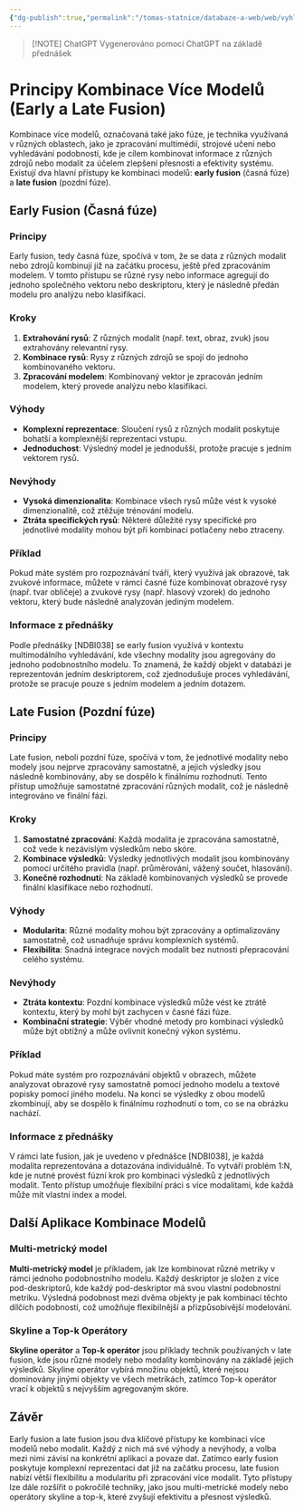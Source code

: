```yaml
---
{"dg-publish":true,"permalink":"/tomas-statnice/databaze-a-web/web/vyhledavani-na-webu-a-v-multimedialnich-databazich/kombinace-vide-modelu-multi-modal/","tags":["tomas","databaze_a_web","web"],"noteIcon":""}
---
```


> [!NOTE] ChatGPT
> Vygenerováno pomocí ChatGPT na základě přednášek

# Principy Kombinace Více Modelů (Early a Late Fusion)

Kombinace více modelů, označovaná také jako fúze, je technika využívaná v různých oblastech, jako je zpracování multimédií, strojové učení nebo vyhledávání podobností, kde je cílem kombinovat informace z různých zdrojů nebo modalit za účelem zlepšení přesnosti a efektivity systému. Existují dva hlavní přístupy ke kombinaci modelů: **early fusion** (časná fúze) a **late fusion** (pozdní fúze).

## Early Fusion (Časná fúze)

### Principy

Early fusion, tedy časná fúze, spočívá v tom, že se data z různých modalit nebo zdrojů kombinují již na začátku procesu, ještě před zpracováním modelem. V tomto přístupu se různé rysy nebo informace agregují do jednoho společného vektoru nebo deskriptoru, který je následně předán modelu pro analýzu nebo klasifikaci.

### Kroky

1. **Extrahování rysů**: Z různých modalit (např. text, obraz, zvuk) jsou extrahovány relevantní rysy.
2. **Kombinace rysů**: Rysy z různých zdrojů se spojí do jednoho kombinovaného vektoru.
3. **Zpracování modelem**: Kombinovaný vektor je zpracován jedním modelem, který provede analýzu nebo klasifikaci.

### Výhody

- **Komplexní reprezentace**: Sloučení rysů z různých modalit poskytuje bohatší a komplexnější reprezentaci vstupu.
- **Jednoduchost**: Výsledný model je jednodušší, protože pracuje s jedním vektorem rysů.

### Nevýhody

- **Vysoká dimenzionalita**: Kombinace všech rysů může vést k vysoké dimenzionalitě, což ztěžuje trénování modelu.
- **Ztráta specifických rysů**: Některé důležité rysy specifické pro jednotlivé modality mohou být při kombinaci potlačeny nebo ztraceny.

### Příklad

Pokud máte systém pro rozpoznávání tváří, který využívá jak obrazové, tak zvukové informace, můžete v rámci časné fúze kombinovat obrazové rysy (např. tvar obličeje) a zvukové rysy (např. hlasový vzorek) do jednoho vektoru, který bude následně analyzován jediným modelem.

### Informace z přednášky

Podle přednášky [NDBI038] se early fusion využívá v kontextu multimodálního vyhledávání, kde všechny modality jsou agregovány do jednoho podobnostního modelu. To znamená, že každý objekt v databázi je reprezentován jedním deskriptorem, což zjednodušuje proces vyhledávání, protože se pracuje pouze s jedním modelem a jedním dotazem.

## Late Fusion (Pozdní fúze)

### Principy

Late fusion, neboli pozdní fúze, spočívá v tom, že jednotlivé modality nebo modely jsou nejprve zpracovány samostatně, a jejich výsledky jsou následně kombinovány, aby se dospělo k finálnímu rozhodnutí. Tento přístup umožňuje samostatné zpracování různých modalit, což je následně integrováno ve finální fázi.

### Kroky

1. **Samostatné zpracování**: Každá modalita je zpracována samostatně, což vede k nezávislým výsledkům nebo skóre.
2. **Kombinace výsledků**: Výsledky jednotlivých modalit jsou kombinovány pomocí určitého pravidla (např. průměrování, vážený součet, hlasování).
3. **Konečné rozhodnutí**: Na základě kombinovaných výsledků se provede finální klasifikace nebo rozhodnutí.

### Výhody

- **Modularita**: Různé modality mohou být zpracovány a optimalizovány samostatně, což usnadňuje správu komplexních systémů.
- **Flexibilita**: Snadná integrace nových modalit bez nutnosti přepracování celého systému.

### Nevýhody

- **Ztráta kontextu**: Pozdní kombinace výsledků může vést ke ztrátě kontextu, který by mohl být zachycen v časné fázi fúze.
- **Kombinační strategie**: Výběr vhodné metody pro kombinaci výsledků může být obtížný a může ovlivnit konečný výkon systému.

### Příklad

Pokud máte systém pro rozpoznávání objektů v obrazech, můžete analyzovat obrazové rysy samostatně pomocí jednoho modelu a textové popisky pomocí jiného modelu. Na konci se výsledky z obou modelů zkombinují, aby se dospělo k finálnímu rozhodnutí o tom, co se na obrázku nachází.

### Informace z přednášky

V rámci late fusion, jak je uvedeno v přednášce [NDBI038], je každá modalita reprezentována a dotazována individuálně. To vytváří problém 1:N, kde je nutné provést fúzní krok pro kombinaci výsledků z jednotlivých modalit. Tento přístup umožňuje flexibilní práci s více modalitami, kde každá může mít vlastní index a model.

## Další Aplikace Kombinace Modelů

### Multi-metrický model

**Multi-metrický model** je příkladem, jak lze kombinovat různé metriky v rámci jednoho podobnostního modelu. Každý deskriptor je složen z více pod-deskriptorů, kde každý pod-deskriptor má svou vlastní podobnostní metriku. Výsledná podobnost mezi dvěma objekty je pak kombinací těchto dílčích podobností, což umožňuje flexibilnější a přizpůsobivější modelování.

### Skyline a Top-k Operátory

**Skyline operátor** a **Top-k operátor** jsou příklady technik používaných v late fusion, kde jsou různé modely nebo modality kombinovány na základě jejich výsledků. Skyline operátor vybírá množinu objektů, které nejsou dominovány jinými objekty ve všech metrikách, zatímco Top-k operátor vrací k objektů s nejvyšším agregovaným skóre.

## Závěr

Early fusion a late fusion jsou dva klíčové přístupy ke kombinaci více modelů nebo modalit. Každý z nich má své výhody a nevýhody, a volba mezi nimi závisí na konkrétní aplikaci a povaze dat. Zatímco early fusion poskytuje komplexní reprezentaci dat již na začátku procesu, late fusion nabízí větší flexibilitu a modularitu při zpracování více modalit. Tyto přístupy lze dále rozšířit o pokročilé techniky, jako jsou multi-metrické modely nebo operátory skyline a top-k, které zvyšují efektivitu a přesnost výsledků.